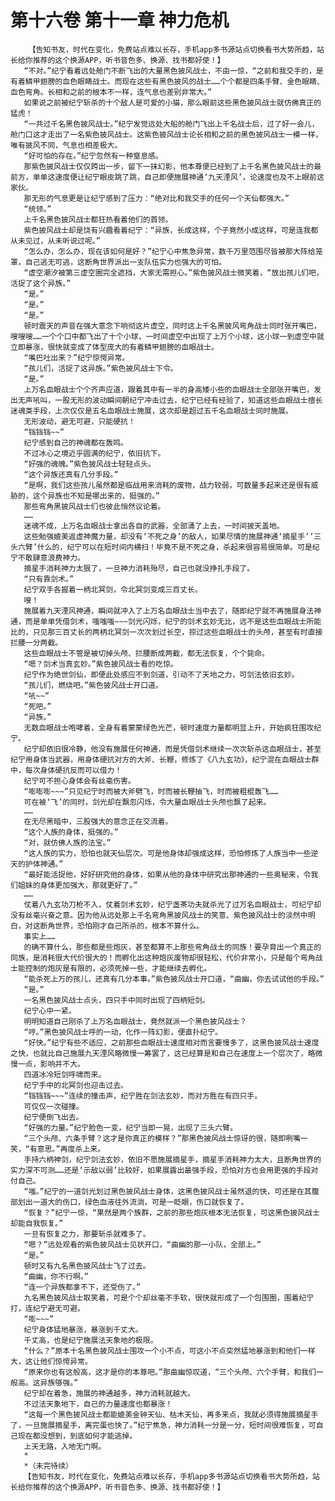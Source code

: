 # 第十六卷 第十一章 神力危机
        【告知书友，时代在变化，免费站点难以长存，手机app多书源站点切换看书大势所趋，站长给你推荐的这个换源APP，听书音色多、换源、找书都好使！】
       “不对。”纪宁看着远处舱门不断飞出的大量黑色披风战士，不由一惊，“之前和我交手的，是有着鳞甲翅膀的血色眼睛战士。而现在这些有黑色披风的战士……个个都是四条手臂、金色眼睛、血色弯角。长相和之前的根本不一样，连气息也差别非常大。”
       如果说之前被纪宁斩杀的十个敌人是可爱的小猫，那么眼前这些黑色披风战士就仿佛真正的猛虎！
       “一共过千名黑色披风战士。”纪宁发觉远处大船的舱门飞出上千名战士后，过了好一会儿，舱门口这才走出了一名紫色披风战士。这紫色披风战士论长相和之前的黑色披风战士一模一样，唯有披风不同，气息也相差极大。
       “好可怕的存在。”纪宁忽然有一种窒息感。
       那紫色披风战士仅仅跨出一步，留下一抹幻影，他本尊便已经到了上千名黑色披风战士的最前方，单单这速度便让纪宁眼皮跳了跳，自己即便施展神通‘九天湮风’，论速度也及不上眼前这家伙。
       那无形的气息更是让纪宁感到了压力：“绝对比和我交手的任何一个天仙都强大。”
       “统领。”
       上千名黑色披风战士都狂热看着他们的首领。
       紫色披风战士却是饶有兴趣看着纪宁：“异族，长成这样，个子竟然小成这样，可是连我都从未见过，从未听说过呢。”
       “怎么办，怎么办，现在该如何是好？”纪宁心中焦急异常，数千万里范围尽皆被那大阵给笼罩，自己逃无可逃，这断角世界派出一支队伍实力也强大的可怕。
       “虚空潮汐被第三虚空圈完全遮挡，大家无需担心。”紫色披风战士微笑着，“放出孩儿们吧，活捉了这个异族。”
       “是。”
       “是。”
       “是。”
       顿时震天的声音在强大意念下响彻这片虚空，同时这上千名黑披风弯角战士同时张开嘴巴，嗖嗖嗖……一个个口中都飞出了十个小球，一时间虚空中出现了上万个小球，这小球一到虚空中就立即暴涨，很快就变成了体型庞大的有着鳞甲翅膀的血眼战士。
       “嘴巴吐出来？”纪宁惊愕异常。
       “孩儿们，活捉了这异族。”紫色披风战士下令。
       “是。”
       上万名血眼战士个个齐声应道，跟着其中有一半的身高矮小些的血眼战士全部张开嘴巴，发出无声吼叫，一股无形的波动瞬间朝纪宁冲击过去，纪宁已经有经验了，知道这些血眼战士擅长迷魂类手段，上次仅仅是五名血眼战士施展，这次却是超过五千名血眼战士同时施展。
       无形波动，避无可避，只能硬抗！
       “铛铛铛~~”
       纪宁感到自己的神魂都在轰鸣。
       不过冰心之境近乎圆满的纪宁，依旧抗下。
       “好强的魂魄。”紫色披风战士轻轻点头。
       “这个异族还真有几分手段。”
       “是啊，我们这些孩儿虽然都是临战用来消耗的废物，战力较弱，可数量多起来还是很有威胁的，这个异族也不知是哪出来的，挺强的。”
       那些弯角黑披风战士们也彼此悄然议论着。
       ……
       迷魂不成，上万名血眼战士拿出各自的武器，全部涌了上去，一时间披天盖地。
       这些勉强媲美返虚神魔力量，却没有‘不死之身’的敌人，如果尽情的施展神通‘摘星手’‘三头六臂’什么的，纪宁可以在短时间内横扫！毕竟不是不死之身，杀起来很容易很简单。可是纪宁不敢肆意浪费神力。
       摘星手消耗神力太狠了，一旦神力消耗殆尽，自己也就没挣扎手段了。
       “只有靠剑术。”
       纪宁双手各握着一柄北冥剑，令北冥剑变成三百丈长。
       嗖！
       施展着九天湮风神通，瞬间就冲入了上万名血眼战士当中去了，随即纪宁就不再施展身法神通，而是单单凭借剑术，嗤嗤嗤~~~剑光闪烁，纪宁的剑术玄妙无比，远不是这些血眼战士所能比的，只见那三百丈长的两柄北冥剑一次次划过长空，掠过这些血眼战士的头颅，甚至有时直接拦腰一分两截。
       这些血眼战士不管是被切掉头颅、拦腰断成两截，都无法恢复，个个毙命。
       “嗯？剑术当真玄妙。”紫色披风战士看的吃惊。
       纪宁作为绝世剑仙，即便此处感应不到剑道，引动不了天地之力，可剑法依旧玄妙。
       “孩儿们，燃烧吧。”紫色披风战士开口道。
       “吼~~”
       “死吧。”
       “异族。”
       无数血眼战士咆哮着，全身有着蒙蒙绿色光芒，顿时速度力量都明显上升，开始疯狂围攻纪宁。
       纪宁却依旧很冷静，他没有施展任何神通，而是凭借剑术继续一次次斩杀这血眼战士，甚至纪宁用身体当武器，用身体硬抗对方的大斧、长鞭，修炼了《八九玄功》，纪宁混在血眼战士群中，每次身体硬抗反而可以借力！
       纪宁可不担心身体会有丝毫伤害。
       “嘭嘭嘭~~~”只见纪宁时而被大斧劈飞，时而被长鞭抽飞，时而被粗棍轰飞……
       可在被‘飞’的同时，剑光却在飘忽闪烁，令大量血眼战士头颅也飘了起来。
       ……
       在无尽黑暗中，三股强大的意念正在交流着。
       “这个人族的身体，挺强的。”
       “对，就仿佛人族的法宝。”
       “这人族的实力，恐怕也就天仙层次。可是他身体却强成这样，恐怕修炼了人族当中一些逆天的护体神通。”
       “最好能活捉他，好好研究他的身体，如果从他的身体中研究出那神通的一些奥秘来，令我们姐妹的身体更加强大，那就更好了。”
       ……
       仗着八九玄功刀枪不入，仗着剑术玄妙，纪宁盏茶功夫就杀光了过万名血眼战士，可纪宁却没有丝毫兴奋之意。因为他从远处那上千名弯角黑披风战士的笑意、紫色披风战士的淡然中明白，对这断角世界，恐怕刚才自己所杀的，根本不算什么。
       事实上……
       的确不算什么，那些都是些炮灰，甚至都算不上那些弯角战士的同族！要孕育出一个真正的同族，是消耗很大代价很大的！而孵化出这种炮灰废物却很轻松，代价非常小，只是每个弯角战士能控制的炮灰是有限的，必须死掉一些，才能继续去孵化。
       “能杀死上万的孩儿，还真有几分本事。”紫色披风战士开口道，“曲幽，你去试试他的手段。”
       “是。”
       一名黑色披风战士点头，四只手中同时出现了四柄短剑。
       纪宁心中一紧。
       明明知道自己刚杀了上万名血眼战士，竟然就派一个黑色披风战士？
       “哼。”黑色披风战士呼的一动，化作一阵幻影，便直扑纪宁。
       “好快。”纪宁有些不适应，之前那些血眼战士速度相对而言要慢多了，这黑色披风战士速度之快，也就比自己施展九天湮风略微慢一筹罢了，这已经算是和自己在速度上一个层次了，略微慢一点，影响并不大。
       四道冰冷短剑呼啸而来。
       纪宁手中的北冥剑也迎击过去。
       “铛铛铛~~~”连续的撞击声，纪宁胜在剑法玄妙，而对方胜在有四只手。
       可仅仅一次碰撞。
       纪宁便倒飞出去。
       “好强的力量。”纪宁脸色一变，纪宁当即一晃，出现了三头六臂。
       “三个头颅、六条手臂？这才是你真正的模样？”那黑色披风战士惊讶的很，随即咧嘴一笑，“有意思。”再度杀上来。
       手持六柄神剑，纪宁剑法玄妙，依旧不愿施展摘星手，摘星手消耗神力太大，且断角世界的实力深不可测……还是‘示敌以弱’比较好，如果展露出最强手段，恐怕对方也会用更强的手段对付自己。
       “嗤。”纪宁的一道剑光划过黑色披风战士身体，这黑色披风战士虽然退的快，可还是在其腹部划出一道大的伤口，绿色血液往外流淌，可是一眨眼，伤口就恢复了。
       “恢复？”纪宁一惊，“果然是两个族群，之前的那些炮灰根本无法恢复，可这黑色披风战士却能自我恢复。”
       一旦有恢复之力，那要斩杀就难多了。
       “嗯？”远处观看的紫色披风战士见状开口，“曲幽的那一小队，全部上。”
       “是。”
       顿时又有九名黑色披风战士飞了过去。
       “曲幽，你不行啊。”
       “连一个异族都拿不下，还受伤了。”
       九名黑色披风战士取笑着，可是个个却丝毫不手软，很快就形成了一个包围圈，围着纪宁打，连纪宁避无可避。
       “嘭~~~”
       纪宁身体猛地暴涨，暴涨到千丈大。
       千丈高，也是纪宁施展法天象地的极限。
       “什么？”原本十名黑色披风战士围攻一个小不点，可这小不点突然猛地暴涨到和他们一样大，这让他们惊愕异常。
       “原来你也有这般高，这才是你的本尊吧。”那曲幽惊叹道，“三个头颅、六个手臂，和我们一般高。这异族够强。”
       纪宁却在着急，施展的神通越多，神力消耗就越大。
       不过法天象地下，自己的力量速度也都暴涨！
       “这每一个黑色披风战士都能媲美金钟天仙、枯木天仙，再多来点，我就必须得施展摘星手了，一旦施展摘星手，离完蛋也快了。”纪宁焦急，神力消耗一分是一分，短时间很难恢复，可自己现在都没想到，到底如何才能逃掉。
       上天无路，入地无门啊。
       *
       *（未完待续）
       【告知书友，时代在变化，免费站点难以长存，手机app多书源站点切换看书大势所趋，站长给你推荐的这个换源APP，听书音色多、换源、找书都好使！】